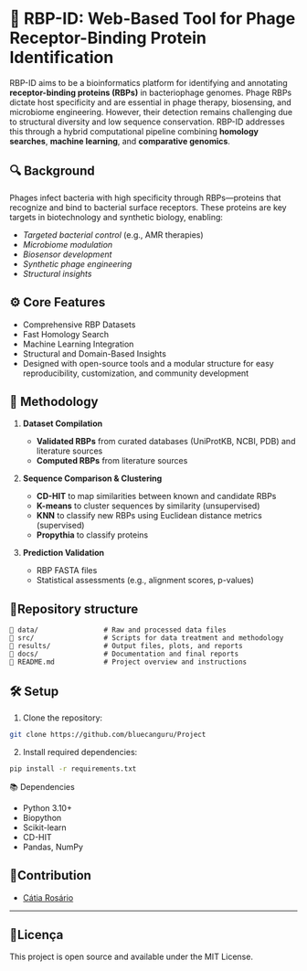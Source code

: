 # 🧬 RBP-ID: Web-Based Tool for Phage Receptor-Binding Protein Identification

RBP-ID aims to be a bioinformatics platform for identifying and annotating **receptor-binding proteins (RBPs)** in bacteriophage genomes. Phage RBPs dictate host specificity and are essential in phage therapy, biosensing, and microbiome engineering. However, their detection remains challenging due to structural diversity and low sequence conservation. RBP-ID addresses this through a hybrid computational pipeline combining **homology searches**, **machine learning**, and **comparative genomics**.



## 🔍 Background

Phages infect bacteria with high specificity through RBPs—proteins that recognize and bind to bacterial surface receptors. These proteins are key targets in biotechnology and synthetic biology, enabling:

- *Targeted bacterial control* (e.g., AMR therapies)
- *Microbiome modulation*
- *Biosensor development*
- *Synthetic phage engineering*
- *Structural insights*



## ⚙️ Core Features

- Comprehensive RBP Datasets
- Fast Homology Search
- Machine Learning Integration
- Structural and Domain-Based Insights
- Designed with open-source tools and a modular structure for easy reproducibility, customization, and community development



## 🧪 Methodology

1. **Dataset Compilation**
   - **Validated RBPs** from curated databases (UniProtKB, NCBI, PDB) and literature sources
   - **Computed RBPs** from literature sources

2. **Sequence Comparison & Clustering**
    - **CD-HIT** to map similarities between known and candidate RBPs
    - **K-means** to cluster sequences by similarity (unsupervised)
    - **KNN** to classify new RBPs using Euclidean distance metrics (supervised)
    - **Propythia** to classify proteins

3. **Prediction Validation**
    - RBP FASTA files
    - Statistical assessments (e.g., alignment scores, p-values)



## 📖Repository structure
    📂 data/                # Raw and processed data files
    📂 src/                 # Scripts for data treatment and methodology
    📂 results/             # Output files, plots, and reports
    📂 docs/                # Documentation and final reports 
    📄 README.md            # Project overview and instructions



## 🛠 Setup
1. Clone the repository:
```bash
git clone https://github.com/bluecanguru/Project
```
2. Install required dependencies:
```bash
pip install -r requirements.txt
```



📚 Dependencies
- Python 3.10+
- Biopython
- Scikit-learn
- CD-HIT
- Pandas, NumPy



## 📝Contribution
- [Cátia Rosário](https://github.com/bluecanguru)

---

## 📜Licença
This project is open source and available under the MIT License.

